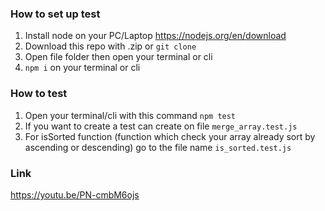 ### How to set up test

1. Install node on your PC/Laptop https://nodejs.org/en/download
2. Download this repo with .zip or `git clone`
3. Open file folder then open your terminal or cli
4. `npm i` on your terminal or cli

### How to test

1. Open your terminal/cli with this command `npm test`
2. If you want to create a test can create on file `merge_array.test.js`
3. For isSorted function (function which check your array already sort by ascending or descending) go to the file name `is_sorted.test.js`

### Link

https://youtu.be/PN-cmbM6ojs
